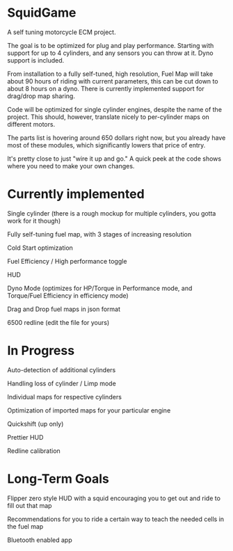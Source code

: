 # SquidGame
A self tuning motorcycle ECM project.

The goal is to be optimized for plug and play performance. Starting with support for up to 4 cylinders, and any sensors you can throw at it. 
Dyno support is included.

From installation to a fully self-tuned, high resolution, Fuel Map will take about 90 hours of riding with current parameters, this can be cut down to about 8 hours on a dyno.
There is currently implemented support for drag/drop map sharing.

Code will be optimized for single cylinder engines, despite the name of the project. This should, however, translate nicely to per-cylinder maps on different motors.

The parts list is hovering around 650 dollars right now, but you already have most of these modules, which significantly lowers that price of entry.

It's pretty close to just "wire it up and go." A quick peek at the code shows where you need to make your own changes.


# Currently implemented

Single cylinder (there is a rough mockup for multiple cylinders, you gotta work for it though)

Fully self-tuning fuel map, with 3 stages of increasing resolution

Cold Start optimization

Fuel Efficiency / High performance toggle

HUD

Dyno Mode (optimizes for HP/Torque in Performance mode, and Torque/Fuel Efficiency in efficiency mode)

Drag and Drop fuel maps in json format

6500 redline (edit the file for yours)

# In Progress

Auto-detection of additional cylinders

Handling loss of cylinder / Limp mode

Individual maps for respective cylinders

Optimization of imported maps for your particular engine

Quickshift (up only)

Prettier HUD

Redline calibration

# Long-Term Goals

Flipper zero style HUD with a squid encouraging you to get out and ride to fill out that map

Recommendations for you to ride a certain way to teach the needed cells in the fuel map

Bluetooth enabled app
